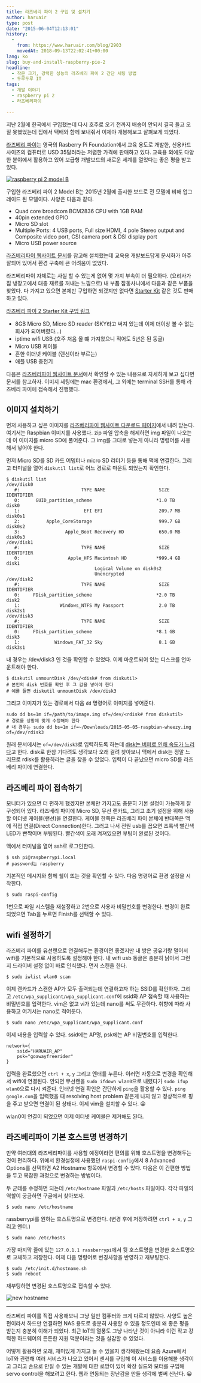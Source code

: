 ```yaml
---
title: 라즈베리 파이 2 구입 및 설치기
author: haruair
type: post
date: "2015-06-04T12:13:01"
history:
  - 
    from: https://www.haruair.com/blog/2903
    movedAt: 2018-09-13T22:02:41+00:00
lang: ko
slug: buy-and-install-raspberry-pie-2
headline:
  - 작은 크기, 강력한 성능의 라즈베리 파이 2 간단 세팅 방법
  - 두루두루 IT
tags:
  - 개발 이야기
  - raspberry pi 2
  - 라즈베리파이

---
```

지난 2월에 한국에서 구입했는데 다시 호주로 오기 전까지 배송이 안되서 결국 들고 오질 못했었는데 집에서 택배와 함께 보내줘서 이제야 개봉해보고 살펴보게 되었다.

[라즈베리 파이][1]는 영국의 Rasberry Pi Foundation에서 교육 용도로 개발한, 신용카드 사이즈의 컴퓨터로 USD 35달러라는 저렴한 가격에 판매하고 있다. 교육용 외에도 다양한 분야에서 활용하고 있어 보급형 개발보드의 새로운 세계를 열었다는 좋은 평을 받고 있다.

<a href="https://www.flickr.com/photos/90112078@N08/18454760821/" target="_blank"><img src="https://farm9.staticflickr.com/8867/18454760821_80396a7329_o.jpg?w=660&#038;ssl=1" alt="raspberry pi 2 model B" data-recalc-dims="1" /></a>

구입한 라즈베리 파이 2 Model B는 2015년 2월에 출시한 보드로 전 모델에 비해 업그레이드 된 모델이다. 사양은 다음과 같다.

  * Quad core broadcom BCM2836 CPU with 1GB RAM
  * 40pin extended GPIO
  * Micro SD slot
  * Multiple Ports: 4 USB ports, Full size HDMI, 4 pole Stereo output and Composite video port, CSI camera port & DSI display port
  * Micro USB power source

[라즈베리파이 웹사이트 문서][2]를 참고해 설치했는데 교육용 개발보드답게 문서화가 아주 잘되어 있어서 환경 구축에 큰 어려움이 없었다.

라즈베리파이 자체로는 사실 할 수 있는게 없어 몇 가지 부속이 더 필요하다. (요리사가 집 냉장고에서 대충 재료를 꺼내는 느낌으로) 내 부품 잡동사니에서 다음과 같은 부품을 찾았다. 다 가지고 있으면 본체만 구입하면 되겠지만 없다면 [Starter Kit][3] 같은 것도 판매하고 있다.

<a href="http://s.click.aliexpress.com/e/Fy7eqrzfQ" target="_blank" class="btn btn-sm btn-info">라즈베리 파이 2 Starter Kit 구입 링크</a>

  * 8GB Micro SD, Micro SD reader (SKY라고 써져 있는데 이제 더이상 볼 수 없는 회사가 되어버렸다&#8230;)
  * iptime wifi USB (호주 처음 올 떄 가져왔으니 적어도 5년은 된 동글)
  * Micro USB 케이블
  * 흔한 이더넷 케이블 (랜선이라 부르는)
  * 애플 USB 충전기

다음은 [라즈베리파이 웹사이트 문서][2]에서 확인할 수 있는 내용으로 자세하게 보고 싶다면 문서를 참고하자. 이미지 세팅에는 mac 환경에서, 그 외에는 terminal SSH를 통해 라즈베리 파이에 접속해서 진행했다.

## 이미지 설치하기

먼저 사용하고 싶은 이미지를 [라즈베리파이 웹사이트 다운로드 페이지][4]에서 내려 받는다. 여기서는 Raspbian 이미지를 사용했다. zip 파일 압축을 해제하면 img 파일이 나오는데 이 이미지를 micro SD에 풀어준다. 그 img를 그대로 넣는게 아니라 명령어를 사용해서 넣어야 한다.

먼저 Micro SD를 SD 카드 어뎁터나 micro SD 리더기 등을 통해 맥에 연결한다. 그리고 터미널을 열어 `diskutil list`로 어느 경로로 마운트 되었는지 확인한다.

    $ diskutil list
    /dev/disk0
       #:                       TYPE NAME                    SIZE       IDENTIFIER
       0:      GUID_partition_scheme                        *1.0 TB     disk0
       1:                        EFI EFI                     209.7 MB   disk0s1
       2:          Apple_CoreStorage                         999.7 GB   disk0s2
       3:                 Apple_Boot Recovery HD             650.0 MB   disk0s3
    /dev/disk1
       #:                       TYPE NAME                    SIZE       IDENTIFIER
       0:                  Apple_HFS Macintosh HD           *999.4 GB   disk1
                                     Logical Volume on disk0s2
                                     Unencrypted
    /dev/disk2
       #:                       TYPE NAME                    SIZE       IDENTIFIER
       0:     FDisk_partition_scheme                        *2.0 TB     disk2
       1:               Windows_NTFS My Passport             2.0 TB     disk2s1
    /dev/disk3
       #:                       TYPE NAME                    SIZE       IDENTIFIER
       0:     FDisk_partition_scheme                        *8.1 GB     disk3
       1:             Windows_FAT_32 Sky                     8.1 GB     disk3s1
    

내 경우는 /dev/disk3 인 것을 확인할 수 있었다. 이제 마운트되어 있는 디스크를 언마운트해야 한다.

    $ diskutil unmountDisk /dev/<disk# from diskutil>
    # 본인의 disk 번호를 확인 후 그 값을 넣어야 한다
    # 예를 들면 diskutil unmountDisk /dev/disk3
    

그리고 이미지가 있는 경로에서 다음 `dd` 명령어로 이미지를 넣어준다.

    sudo dd bs=1m if=/path/to/image.img of=/dev/<rdisk# from diskutil>
    # 경로를 상황에 맞게 수정해야 한다
    # 내 경우는 sudo dd bs=1m if=~/Downloads/2015-05-05-raspbian-wheezy.img of=/dev/rdisk3
    

원래 문서에서는 `of=/dev/disk3`로 입력하도록 하는데 [disk는 버퍼로 인해 속도가 느리다][5]고 한다. disk로 한참 기다려도 생각보다 오래 걸려 찾아보니 맥에서 disk는 정말 느리므로 rdisk를 활용하라는 글을 찾을 수 있었다. 입력이 다 끝났으면 micro SD를 라즈베리 파이에 연결한다.

## 라즈베리 파이 접속하기

모니터가 있으면 더 편하게 했겠지만 본체만 가지고도 충분히 기본 설정이 가능하게 잘 구성되어 있다. 라즈베리 파이에 Micro SD, 무선 랜카드, 그리고 초기 설정을 위해 사용할 이더넷 케이블(랜선)을 연결한다. 케이블 한쪽은 라즈베리 파이 본체에 반대쪽은 맥에 직접 연결(Direct Connection)한다. 그러고 나서 전원 usb를 꼽으면 초록색 빨간색 LED가 빤짝이며 부팅된다. 빨간색이 오래 켜져있으면 부팅이 완료된 것이다.

맥에서 터미널을 열어 ssh로 로그인한다.

    $ ssh pi@raspberrypi.local
    # password는 raspberry
    

기본적인 메시지와 함께 쉘이 뜨는 것을 확인할 수 있다. 다음 명령어로 환경 설정을 시작한다.

    $ sudo raspi-config
    

1번으로 파일 시스템을 재설정하고 2번으로 사용자 비밀번호를 변경한다. 변경이 완료되었으면 Tab을 누르면 Finish를 선택할 수 있다.

## wifi 설정하기

라즈베리 파이를 유선랜으로 연결해두는 환경이면 좋겠지만 내 방은 공유기랑 멀어서 wifi를 기본적으로 사용하도록 설정해야 한다. 내 wifi usb 동글은 충분히 낡아서 그런지 드라이버 설정 없이 바로 인식했다. 먼저 스캔을 한다.

    $ sudo iwlist wlan0 scan
    

이제 랜카드가 스캔한 AP가 모두 출력되는데 연결하고자 하는 SSID를 확인하자. 그리고 `/etc/wpa_supplicant/wpa_supplicant.conf`에 ssid와 AP 접속할 때 사용하는 비밀번호를 입력한다. vim은 없고 vi가 있는데 nano를 써도 무관하다. 취향에 따라 사용하고 여기서는 nano로 적어둔다.

    $ sudo nano /etc/wpa_supplicant/wpa_supplicant.conf
    

이제 내용을 입력할 수 있다. ssid에는 AP명, psk에는 AP 비밀번호를 입력한다.

    network={
        ssid="HARUAIR_AP"
        psk="goawayfreerider"
    }
    

입력을 완료했으면 `ctrl + x`, `y` 그리고 엔터를 누른다. 이러면 자동으로 변경을 확인해서 wifi에 연결된다. 안되면 무선랜을 `sudo ifdown wlan0`으로 내렸다가 `sudo ifup wlan0`으로 다시 켜준다. 인터넷 연결 확인은 간단하게 `ping`을 활용할 수 있다. `ping google.com`을 입력했을 때 resolving host problem 같은게 나지 않고 정상적으로 핑을 주고 받으면 연결이 된 상태다. 이제 vim을 설치할 수 있다. 😀

wlan0이 연결이 되었으면 이제 이더넷 케이블은 제거해도 된다.

## 라즈베리파이 기본 호스트명 변경하기

만약 여러대의 라즈베리파이를 사용할 예정이라면 편의를 위해 호스트명을 변경해두는 것이 편리하다. 위에서 환경설정에 사용했던 `raspi-config`에서 8 Advanced Options를 선택하면 A2 Hostname 항목에서 변경할 수 있다. 다음은 이 간편한 방법을 두고 복잡한 과정으로 변경하는 방법이다.

두 군데를 수정하면 되는데 `/etc/hostname` 파일과 `/etc/hosts` 파일이다. 각각 파일의 역할이 궁금하면 구글에서 찾아보자.

    $ sudo nano /etc/hostname
    

rassberrypi를 원하는 호스트명으로 변경한다. (변경 후에 저장하려면 `ctrl + x`, `y` 그리고 엔터.)

    $ sudo nano /etc/hosts
    

가장 마지막 줄에 있는 `127.0.1.1 rassberrypi`에서 뒷 호스트명을 변경한 호스트명으로 교체하고 저장한다. 이제 다음 명령어로 변경사항을 반영하고 재부팅한다.

    $ sudo /etc/init.d/hostname.sh
    $ sudo reboot
    

재부팅하면 변경된 호스트명으로 접속할 수 있다.

<img src="https://farm9.staticflickr.com/8892/18454821751_c5ca0d64df_o.png?w=660&#038;ssl=1" alt="new hostname" data-recalc-dims="1" />

* * *

라즈베리 파이를 직접 사용해보니 그냥 일반 컴퓨터와 크게 다르지 않았다. 사양도 높은 편이라서 하드만 연결하면 NAS 용도로 충분히 사용할 수 있을 정도인데 왜 좋은 평을 받는지 충분히 이해가 되었다. 최근 IoT의 열풍도 그냥 나타난 것이 아니라 이런 작고 강력한 하드웨어의 든든한 지원 덕분이라는 것을 실감할 수 있었다.

어떻게 활용하면 오래, 재미있게 가지고 놀 수 있을지 생각해봤는데 요즘 Azure에서 IoT와 관련해 여러 서비스가 나오고 있어서 센서를 구입해 이 서비스를 이용해볼 생각이고 그리고 손으로 만질 수 있는 개발에 대한 로망이 있어 확장 실드와 모터를 구입해 servo control을 해보려고 한다. 웹과 연동되는 장난감을 만들 생각에 벌써 신난다. 😀

 [1]: https://www.raspberrypi.org/
 [2]: https://www.raspberrypi.org/documentation
 [3]: http://s.click.aliexpress.com/e/Fy7eqrzfQ
 [4]: https://www.raspberrypi.org/downloads/
 [5]: http://superuser.com/questions/631592/why-is-dev-rdisk-about-20-times-faster-than-dev-disk-in-mac-os-x/892768#892768